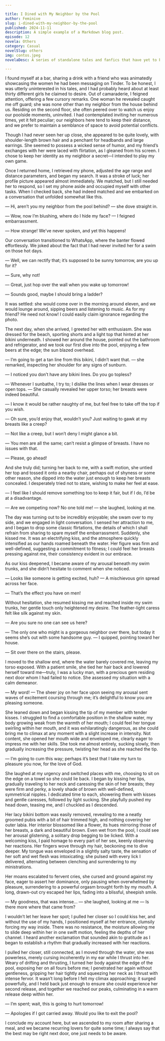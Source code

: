 ```yaml
---

title: I Dined with My Neighbor by the Pool
author: Feminive
slug: i-dined-with-my-neighbor-by-the-pool
published: 2024-11-11
description: A simple example of a Markdown blog post.
episode: 12
novela: Others
category: Casual
novelSlug: others
img: contos.jpeg
novelaDesc: A series of standalone tales and fanfics that have yet to be woven into a larger narrative.

---
```


I found myself at a bar, sharing a drink with a friend who was animatedly showcasing the women he had been messaging on Tinder. To be honest, I was utterly uninterested in his tales, and I had probably heard about at least thirty different girls he claimed to desire. Out of camaraderie, I feigned attention, offering a few cursory remarks. One woman he revealed caught me off guard; she was none other than my neighbor from the house behind us. Residing on the second floor, she often peered over to watch us enjoy our poolside moments, uninvited. I had contemplated inviting her numerous times, yet it felt peculiar; our neighbors here tend to keep their distance, and we prefer to maintain a semblance of space to avoid potential conflicts.

Though I had never seen her up close, she appeared to be quite lovely, with shoulder-length brown hair and a penchant for headbands and large earrings. She seemed to possess a wicked sense of humor, and my friend’s exchanges with her were laced with flirtation, as I gleaned from his screen. I chose to keep her identity as my neighbor a secret—I intended to play my own game.

Once I returned home, I retrieved my phone, adjusted the age range and distance parameters, and began my search. It was a stroke of luck; her profile picture appeared almost immediately. We matched, but I still needed her to respond, so I set my phone aside and occupied myself with other tasks. When I checked back, she had indeed matched and we embarked on a conversation that unfolded somewhat like this.

— Hi, aren’t you my neighbor from the pool behind? — she dove straight in.

— Wow, now I’m blushing, where do I hide my face? — I feigned embarrassment.

— How strange! We’ve never spoken, and yet this happens!

Our conversation transitioned to WhatsApp, where the banter flowed effortlessly. We joked about the fact that I had never invited her for a swim on those hot days.

— Well, we can rectify that; it’s supposed to be sunny tomorrow, are you up for it?

— Sure, why not!

— Great, just hop over the wall when you wake up tomorrow!

— Sounds good, maybe I should bring a ladder?

It was settled: she would come over in the morning around eleven, and we would lounge around, sipping beers and listening to music. As for my friend? He need not know! I could easily claim ignorance regarding the photo.

The next day, when she arrived, I greeted her with enthusiasm. She was dressed for the beach, sporting shorts and a light top that hinted at her bikini underneath. I showed her around the house, pointed out the bathroom and refrigerator, and we took our first dive into the pool, enjoying a few beers at the edge; the sun blazed overhead.

— I’m going to get a tan line from this bikini, I didn’t want that. — she remarked, inspecting her shoulder for any signs of sunburn.

— I noticed you don’t have any bikini lines. Do you go topless?

— Whenever I sunbathe, I try to; I dislike the lines when I wear dresses or open tops. — She casually revealed her upper torso; her breasts were indeed beautiful.

— I know it would be rather naughty of me, but feel free to take off the top if you wish.

— Oh sure, you’d enjoy that, wouldn’t you? Just waiting to gawk at my breasts like a creep?

— Not like a creep, but I won’t deny I might glance a bit.

— You men are all the same; can’t resist a glimpse of breasts. I have no issues with that.

— Please, go ahead!

And she truly did; turning her back to me, with a swift motion, she untied her top and tossed it onto a nearby chair, perhaps out of shyness or some other reason, she dipped into the water just enough to keep her breasts concealed. I desperately tried not to stare, wishing to make her feel at ease.

— I feel like I should remove something too to keep it fair, but if I do, I’d be at a disadvantage.

— Are we competing now? No one told me! — she laughed, looking at me.

The day was turning out to be incredibly enjoyable; she swam over to my side, and we engaged in light conversation. I sensed her attraction to me, and I began to drop some classic flirtations, the details of which I shall refrain from sharing to spare myself the embarrassment. Suddenly, she kissed me. It was an electrifying kiss, and the atmosphere quickly intensified as our hands roamed beneath the water. Her figure was firm and well-defined, suggesting a commitment to fitness; I could feel her breasts pressing against me, their consistency evident in our embrace.

As our kiss deepened, I became aware of my arousal beneath my swim trunks, and she didn’t hesitate to comment when she noticed.

— Looks like someone is getting excited, huh? — A mischievous grin spread across her face.

— That’s the effect you have on men!

Without hesitation, she resumed kissing me and reached inside my swim trunks, her gentle touch only heightened my desire. The feather-light caress felt like silk against my skin.

— Are you sure no one can see us here?

— The only one who might is a gorgeous neighbor over there, but today it seems she’s out with some handsome guy. — I quipped, pointing toward her house.

— Sit over there on the stairs, please.

I moved to the shallow end, where the water barely covered me, leaving my torso exposed. With a patient smile, she tied her hair back and lowered herself toward me—truly, I was a lucky man, with a precious gem residing next door whom I had failed to notice. She assessed my situation with a calm demeanor.

— My word! — The sheer joy on her face upon seeing my arousal sent waves of excitement coursing through me; it’s delightful to know you are pleasing someone.

She leaned down and began kissing the tip of my member with tender kisses. I struggled to find a comfortable position in the shallow water, my body growing weak from the warmth of her mouth; I could feel her tongue swirling within her mouth, and it was exhilaratingly dangerous, as she could bring me to climax at any moment with a slight increase in intensity. Not content, she opened her mouth wide and enveloped me, clearly eager to impress me with her skills. She took me almost entirely, sucking slowly, then gradually increasing the pressure, twisting her head as she reached the tip.

— I’m going to cum this way; perhaps it’s best that I take my turn to pleasure you now, for the love of God.

She laughed at my urgency and switched places with me, choosing to sit on the edge on a towel so she could lie back. I began by kissing her lips, gradually traveling to her neck and caressing the skin of her breasts; they were firm and perky, a lovely shade of brown with well-defined, symmetrical nipples. I dedicated time to each, showering them with kisses and gentle caresses, followed by light sucking. She playfully pushed my head down, teasing me, and I chuckled as I descended.

Her lacy bikini bottom was easily removed, revealing to me a neatly groomed pubis with a bit of hair trimmed high, and nothing covering her outer labia. Her interior blossomed like a flower, its hues mirroring those of her breasts, a dark and beautiful brown. Even wet from the pool, I could see her arousal glistening, a solitary drop begging to be licked. With a welcoming kiss, I paid homage to every part of her sex, keenly observing her reactions. Her fingers wove through my hair, beckoning me to dive deeper. My tongue was enveloped in a slightly salty taste, the sensation of her soft and wet flesh was intoxicating; she pulsed with every lick I delivered, alternating between clenching and surrendering to my ministrations.

Her moans escalated to fervent cries, she cursed and ground against my face, eager to assert her dominance, only pausing when overwhelmed by pleasure, surrendering to a powerful orgasm brought forth by my mouth. A long, drawn-out cry escaped her lips, fading into a blissful, sheepish smile.

— My goodness, that was intense... — she laughed, looking at me — Is there more where that came from?

I wouldn’t let her leave her spot; I pulled her closer so I could kiss her, and without the use of my hands, I positioned myself at her entrance, clumsily forcing my way inside. There was no resistance, the moisture allowing me to slide deep within her in one swift motion, feeling the depths of her channel. I heard another exclamation that sounded akin to gratitude as I began to establish a rhythm that gradually increased with her reactions.

I pulled her closer, still connected, as I moved through the water, she was powerless, merely cursing incoherently in my ear while I thrust into her. Weary of drifting and thrusting, I turned her body against the edge of the pool, exposing her on all fours before me; I penetrated her again without gentleness, gripping her hair tightly and squeezing her neck as I thrust with intense fervor. It wasn’t long before I felt my climax approaching; it surged powerfully, and I held back just enough to ensure she could experience her second release, and together we reached our peaks, culminating in a warm release deep within her.

— I’m spent; wait, this is going to hurt tomorrow!

— Apologies if I got carried away. Would you like to exit the pool?

I conclude my account here, but we ascended to my room after sharing a meal, and we became recurring lovers for quite some time; I always say that the best may be right next door, one just needs to be aware.